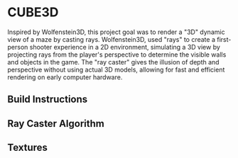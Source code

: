 # CUBE3D
Inspired by Wolfenstein3D, this project goal was to render a "3D" dynamic view of a maze by casting rays. Wolfenstein3D, used "rays" to create a first-person shooter experience in a 2D environment, simulating a 3D view by projecting rays from the player's perspective to determine the visible walls and objects in the game. The "ray caster" gives the illusion of depth and perspective without using actual 3D models, allowing for fast and efficient rendering on early computer hardware.



## Build Instructions

## Ray Caster Algorithm

## Textures


